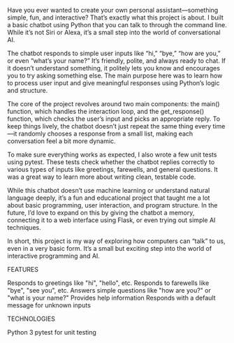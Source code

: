 Have you ever wanted to create your own personal assistant—something simple, fun, and interactive? That’s exactly what this project is about. I built a basic chatbot using Python that you can talk to through the command line. While it’s not Siri or Alexa, it’s a small step into the world of conversational AI.

The chatbot responds to simple user inputs like “hi,” “bye,” “how are you,” or even “what’s your name?” It’s friendly, polite, and always ready to chat. If it doesn’t understand something, it politely lets you know and encourages you to try asking something else. The main purpose here was to learn how to process user input and give meaningful responses using Python’s logic and structure.

The core of the project revolves around two main components: the main() function, which handles the interaction loop, and the get_response() function, which checks the user’s input and picks an appropriate reply. To keep things lively, the chatbot doesn’t just repeat the same thing every time—it randomly chooses a response from a small list, making each conversation feel a bit more dynamic.

To make sure everything works as expected, I also wrote a few unit tests using pytest. These tests check whether the chatbot replies correctly to various types of inputs like greetings, farewells, and general questions. It was a great way to learn more about writing clean, testable code.

While this chatbot doesn’t use machine learning or understand natural language deeply, it’s a fun and educational project that taught me a lot about basic programming, user interaction, and program structure. In the future, I’d love to expand on this by giving the chatbot a memory, connecting it to a web interface using Flask, or even trying out simple AI techniques.

In short, this project is my way of exploring how computers can “talk” to us, even in a very basic form. It’s a small but exciting step into the world of interactive programming and AI.

FEATURES

Responds to greetings like "hi", "hello", etc.
Responds to farewells like "bye", "see you", etc.
Answers simple questions like "how are you?" or "what is your name?"
Provides help information
Responds with a default message for unknown inputs

TECHNOLOGIES

Python 3
pytest for unit testing
